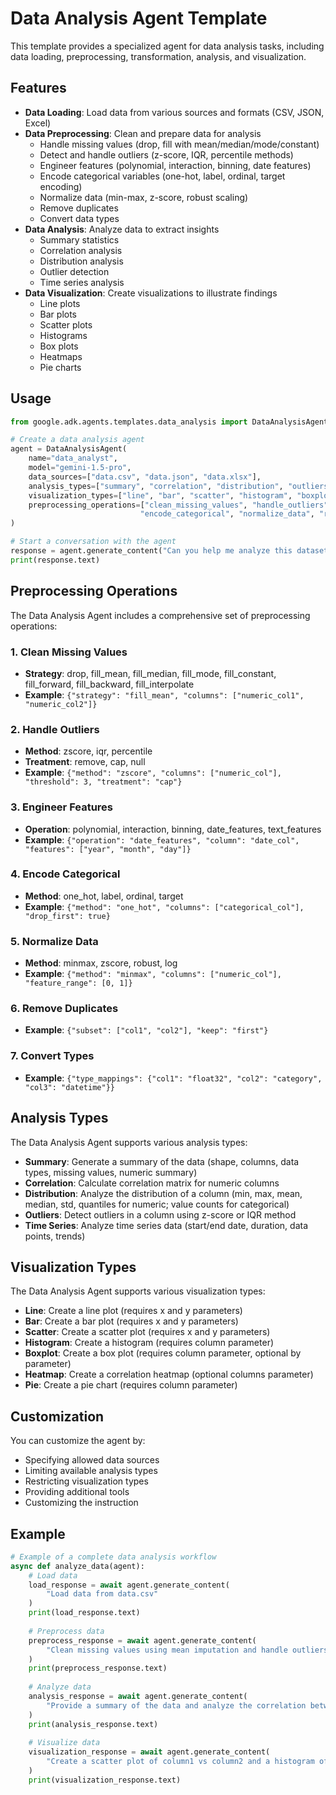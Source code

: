 # Data Analysis Agent Template

This template provides a specialized agent for data analysis tasks, including data loading, preprocessing, transformation, analysis, and visualization.

## Features

- **Data Loading**: Load data from various sources and formats (CSV, JSON, Excel)
- **Data Preprocessing**: Clean and prepare data for analysis
  - Handle missing values (drop, fill with mean/median/mode/constant)
  - Detect and handle outliers (z-score, IQR, percentile methods)
  - Engineer features (polynomial, interaction, binning, date features)
  - Encode categorical variables (one-hot, label, ordinal, target encoding)
  - Normalize data (min-max, z-score, robust scaling)
  - Remove duplicates
  - Convert data types
- **Data Analysis**: Analyze data to extract insights
  - Summary statistics
  - Correlation analysis
  - Distribution analysis
  - Outlier detection
  - Time series analysis
- **Data Visualization**: Create visualizations to illustrate findings
  - Line plots
  - Bar plots
  - Scatter plots
  - Histograms
  - Box plots
  - Heatmaps
  - Pie charts

## Usage

```python
from google.adk.agents.templates.data_analysis import DataAnalysisAgent

# Create a data analysis agent
agent = DataAnalysisAgent(
    name="data_analyst",
    model="gemini-1.5-pro",
    data_sources=["data.csv", "data.json", "data.xlsx"],
    analysis_types=["summary", "correlation", "distribution", "outliers", "time_series"],
    visualization_types=["line", "bar", "scatter", "histogram", "boxplot", "heatmap", "pie"],
    preprocessing_operations=["clean_missing_values", "handle_outliers", "engineer_features", 
                             "encode_categorical", "normalize_data", "remove_duplicates", "convert_types"]
)

# Start a conversation with the agent
response = agent.generate_content("Can you help me analyze this dataset?")
print(response.text)
```

## Preprocessing Operations

The Data Analysis Agent includes a comprehensive set of preprocessing operations:

### 1. Clean Missing Values
- **Strategy**: drop, fill_mean, fill_median, fill_mode, fill_constant, fill_forward, fill_backward, fill_interpolate
- **Example**: `{"strategy": "fill_mean", "columns": ["numeric_col1", "numeric_col2"]}`

### 2. Handle Outliers
- **Method**: zscore, iqr, percentile
- **Treatment**: remove, cap, null
- **Example**: `{"method": "zscore", "columns": ["numeric_col"], "threshold": 3, "treatment": "cap"}`

### 3. Engineer Features
- **Operation**: polynomial, interaction, binning, date_features, text_features
- **Example**: `{"operation": "date_features", "column": "date_col", "features": ["year", "month", "day"]}`

### 4. Encode Categorical
- **Method**: one_hot, label, ordinal, target
- **Example**: `{"method": "one_hot", "columns": ["categorical_col"], "drop_first": true}`

### 5. Normalize Data
- **Method**: minmax, zscore, robust, log
- **Example**: `{"method": "minmax", "columns": ["numeric_col"], "feature_range": [0, 1]}`

### 6. Remove Duplicates
- **Example**: `{"subset": ["col1", "col2"], "keep": "first"}`

### 7. Convert Types
- **Example**: `{"type_mappings": {"col1": "float32", "col2": "category", "col3": "datetime"}}`

## Analysis Types

The Data Analysis Agent supports various analysis types:

- **Summary**: Generate a summary of the data (shape, columns, data types, missing values, numeric summary)
- **Correlation**: Calculate correlation matrix for numeric columns
- **Distribution**: Analyze the distribution of a column (min, max, mean, median, std, quantiles for numeric; value counts for categorical)
- **Outliers**: Detect outliers in a column using z-score or IQR method
- **Time Series**: Analyze time series data (start/end date, duration, data points, trends)

## Visualization Types

The Data Analysis Agent supports various visualization types:

- **Line**: Create a line plot (requires x and y parameters)
- **Bar**: Create a bar plot (requires x and y parameters)
- **Scatter**: Create a scatter plot (requires x and y parameters)
- **Histogram**: Create a histogram (requires column parameter)
- **Boxplot**: Create a box plot (requires column parameter, optional by parameter)
- **Heatmap**: Create a correlation heatmap (optional columns parameter)
- **Pie**: Create a pie chart (requires column parameter)

## Customization

You can customize the agent by:

- Specifying allowed data sources
- Limiting available analysis types
- Restricting visualization types
- Providing additional tools
- Customizing the instruction

## Example

```python
# Example of a complete data analysis workflow
async def analyze_data(agent):
    # Load data
    load_response = await agent.generate_content(
        "Load data from data.csv"
    )
    print(load_response.text)
    
    # Preprocess data
    preprocess_response = await agent.generate_content(
        "Clean missing values using mean imputation and handle outliers using the IQR method"
    )
    print(preprocess_response.text)
    
    # Analyze data
    analysis_response = await agent.generate_content(
        "Provide a summary of the data and analyze the correlation between columns"
    )
    print(analysis_response.text)
    
    # Visualize data
    visualization_response = await agent.generate_content(
        "Create a scatter plot of column1 vs column2 and a histogram of column3"
    )
    print(visualization_response.text)
```

